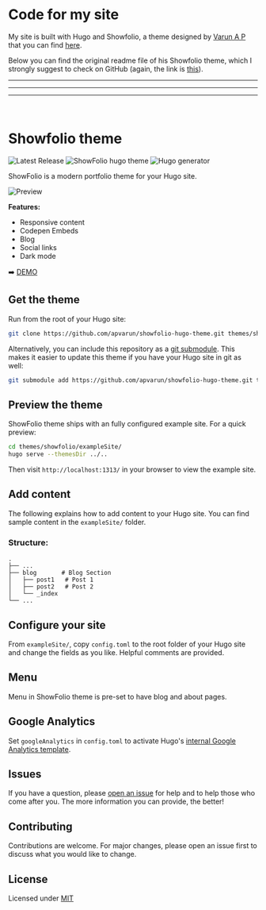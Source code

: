 # Code for my site

My site is built with Hugo and Showfolio, a theme designed by [Varun A P](https://github.com/apvarun) that you can find [here](https://github.com/apvarun/showfolio-hugo-theme). 

Below you can find the original readme file of his Showfolio theme, which I strongly suggest to check on GitHub (again, the link is [this](https://github.com/apvarun/showfolio-hugo-theme)).

***
***
***
&nbsp; 
&nbsp; 
&nbsp; 
&nbsp; 
&nbsp; 
&nbsp; 
&nbsp; 


# Showfolio theme


![Latest Release](https://img.shields.io/github/tag/apvarun/showfolio-hugo-theme.svg)
![ShowFolio hugo theme](https://img.shields.io/github/license/apvarun/showfolio-hugo-theme)
![Hugo generator](https://img.shields.io/badge/generator-hugo-brightgreen)

ShowFolio is a modern portfolio theme for your Hugo site.

![Preview](https://github.com/apvarun/showfolio-hugo-theme/raw/main/images/showfolio-dark.png)

**Features:**

- Responsive content
- Codepen Embeds
- Blog
- Social links
- Dark mode

➡️ [DEMO](https://showfolio.vercel.app/)

## Get the theme

Run from the root of your Hugo site:

```sh
git clone https://github.com/apvarun/showfolio-hugo-theme.git themes/showfolio
```

Alternatively, you can include this repository as a [git submodule](https://git-scm.com/docs/gitsubmodules). This makes it easier to update this theme if you have your Hugo site in git as well:

```sh
git submodule add https://github.com/apvarun/showfolio-hugo-theme.git themes/showfolio
```

## Preview the theme

ShowFolio theme ships with an fully configured example site. For a quick preview:

```sh
cd themes/showfolio/exampleSite/
hugo serve --themesDir ../..
```

Then visit `http://localhost:1313/` in your browser to view the example site.

## Add content

The following explains how to add content to your Hugo site. You can find sample content in the `exampleSite/` folder.

### Structure:

    .
    ├── ...
    ├── blog       # Blog Section
    │   ├── post1   # Post 1
    │   ├── post2   # Post 2
    │   └── _index     
    └── ...

## Configure your site

From `exampleSite/`, copy `config.toml` to the root folder of your Hugo site and change the fields as you like. Helpful comments are provided.

## Menu

Menu in ShowFolio theme is pre-set to have blog and about pages.

## Google Analytics

Set `googleAnalytics` in `config.toml` to activate Hugo's [internal Google Analytics template](https://gohugo.io/templates/internal/#google-analytics).

## Issues

If you have a question, please [open an issue](https://github.com/apvarun/showfolio-hugo-theme/issues) for help and to help those who come after you. The more information you can provide, the better!

## Contributing

Contributions are welcome. For major changes, please open an issue first to discuss what you would like to change.

## License

Licensed under [MIT](LICENSE)
